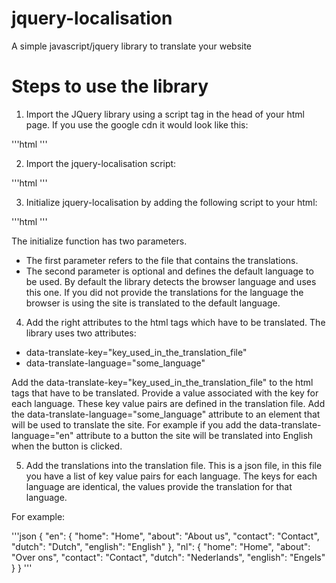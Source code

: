 jquery-localisation
===================

A simple javascript/jquery library to translate your website

Steps to use the library
=========================

1) Import the JQuery library using a script tag in the head of your html page. If you use the google cdn it would look like this:

'''html
	<script src="HTTP://ajax.googleapis.com/ajax/libs/jquery/1.11.1/jquery.min.js"></script>
'''

2) Import the jquery-localisation script:

'''html
	<script src="scripts/jquery-localisation.js"></script>
'''

3) Initialize jquery-localisation by adding the following script to your html:

'''html
	<script>
        $(document).ready(function () {
            localisation.initialize("translation_config/translation.json", "en");
        });
    </script>
'''

The initialize function has two parameters.
 - The first parameter refers to the file that contains the translations.
 - The second parameter is optional and defines the default language to be used. By default the library detects the browser language and uses this one. If you did not provide the translations for the language the browser is using the site is translated to the default language.
 
4) Add the right attributes to the html tags which have to be translated. The library uses two attributes:

 - data-translate-key="key_used_in_the_translation_file"
 - data-translate-language="some_language"
 
Add the data-translate-key="key_used_in_the_translation_file" to the html tags that have to be translated. Provide a value associated with the key for each language. These key value pairs are defined in the translation file.
Add the data-translate-language="some_language" attribute to an element that will be used to translate the site. For example if you add the data-translate-language="en" attribute to a button the site will be translated into English when the button is clicked.

5) Add the translations into the translation file. This is a json file, in this file you have a list of key value pairs for each language. The keys for each language are identical, the values provide the translation for that language.

For example:

'''json
{
    "en": {
        "home": "Home",
        "about": "About us",
        "contact": "Contact",
        "dutch": "Dutch",
        "english":  "English"
    },
    "nl": {
        "home": "Home",
        "about": "Over ons",
        "contact": "Contact",
        "dutch": "Nederlands",
        "english": "Engels"
    }
}
'''
	

